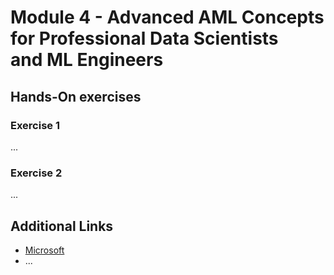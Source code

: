 
# Module 4 - Advanced AML Concepts for Professional Data Scientists and ML Engineers

## Hands-On exercises

### Exercise 1

...

### Exercise 2

...

## Additional Links

* [Microsoft](https://microsoft.com)
* ...